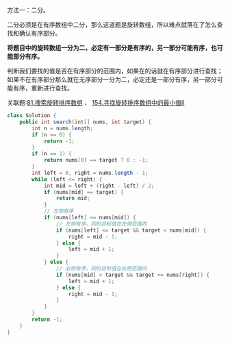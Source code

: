 方法一：二分。

二分必须是在有序数组中二分，那么这道题是旋转数组，所以难点就落在了怎么查找和确认有序部分。

**将题目中的旋转数组一分为二，必定有一部分是有序的，另一部分可能有序，也可能部分有序。**

判断我们要找的值是否在有序部分的范围内，如果在的话就在有序部分进行查找；如果不在有序部分那么就在无序部分一分为二，必定还是一部分有序，另一部分可能有序，重新进行查找。

关联题:[81.搜索旋转排序数组](81.搜索旋转排序数组II.md) 、 [154.寻找旋转排序数组中的最小值II](154.寻找旋转排序数组中的最小值II.md)

```java
class Solution {
    public int search(int[] nums, int target) {
        int n = nums.length;
        if (n == 0) {
            return -1;
        }
        if (n == 1) {
            return nums[0] == target ? 0 : -1;
        }
        int left = 0, right = nums.length - 1;
        while (left <= right) {
            int mid = left + (right - left) / 2;
            if (nums[mid] == target) {
                return mid;
            }
            // 左侧有序
            if (nums[left] <= nums[mid]) {
                // 左侧有序，同时目标值在左侧范围内
                if (nums[left] <= target && target < nums[mid]) {
                    right = mid - 1;
                } else {
                    left = mid + 1;
                }
            } else {
                // 右侧有序，同时目标值在右侧范围内
                if (nums[mid] < target && target <= nums[right]) {
                    left = mid + 1;
                } else {
                    right = mid - 1;
                }
            }
        }
        return -1;
    }
}
```

